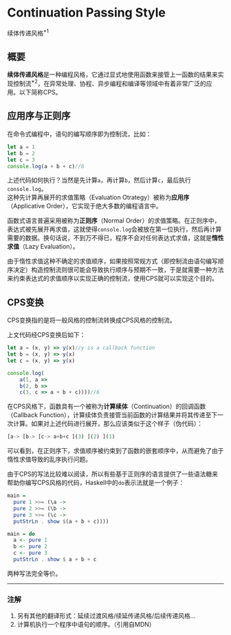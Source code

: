 # Continuation Passing Style

续体传递风格$^{*1}$

## 概要

**续体传递风格**是一种编程风格，它通过显式地使用函数来接管上一函数的结果来实现控制流$^{*2}$，在异常处理、协程、异步编程和编译等领域中有着非常广泛的应用。以下简称CPS。

## 应用序与正则序

在命令式编程中，语句的编写顺序即为控制流，比如：

```JavaScript
let a = 1
let b = 2
let c = 3
console.log(a + b + c)//6
```

上述代码如何执行？当然是先计算`a`，再计算`b`，然后计算`c`，最后执行`console.log`。  
这种先计算再展开的求值策略（Evaluation Otrategy）被称为**应用序**（Applicative Order），它实现于绝大多数的编程语言中。

函数式语言普遍采用被称为**正则序**（Normal Order）的求值策略。在正则序中，表达式被先展开再求值，这就使得`console.log`会被放在第一位执行，然后再计算需要的数据。换句话说，不到万不得已，程序不会对任何表达式求值，这就是**惰性求值**（Lazy Evaluation）。

由于惰性求值这种不确定的求值顺序，如果按照常规方式（即控制流由语句编写顺序决定）构造控制流则很可能会导致执行顺序与预期不一致，于是就需要一种方法来约束表达式的求值顺序以实现正确的控制流，使用CPS就可以实现这个目的。

## CPS变换

CPS变换指的是将一般风格的控制流转换成CPS风格的控制流。

上文代码经CPS变换后如下：

```JavaScript
let a = (x, y) => y(x)//y is a callback function
let b = (x, y) => y(x)
let c = (x, y) => y(x)

console.log(
    a(1, a => 
    b(2, b => 
    c(3, c => a + b + c))))//6
```

在CPS风格下，函数具有一个被称为**计算续体**（Continuation）的回调函数（Callback Function），计算续体负责接管当前函数的计算结果并将其传递至下一次计算。如果对上述代码进行展开，那么应该类似于这个样子（伪代码）：

```JavaScript
[a-> [b-> [c-> a+b+c ](3) ](2) ](1)
```

可以看到，在正则序下，求值顺序被约束到了函数的嵌套顺序中，从而避免了由于惰性求值导致的乱序执行问题。

由于CPS的写法比较难以阅读，所以有些基于正则序的语言提供了一些语法糖来帮助你编写CPS风格的代码，Haskell中的`do`表示法就是一个例子：

```Haskell
main = 
  pure 1 >>= (\a -> 
  pure 2 >>= (\b -> 
  pure 3 >>= (\c -> 
  putStrLn . show $(a + b + c))))

main = do
  a <- pure 1
  b <- pure 2
  c <- pure 3
  putStrLn . show $ a + b + c
```

两种写法完全等价。

---

### 注解

1. 另有其他的翻译形式：延续过渡风格/续延传递风格/后续传递风格...
2. 计算机执行一个程序中语句的顺序。（引用自MDN）

